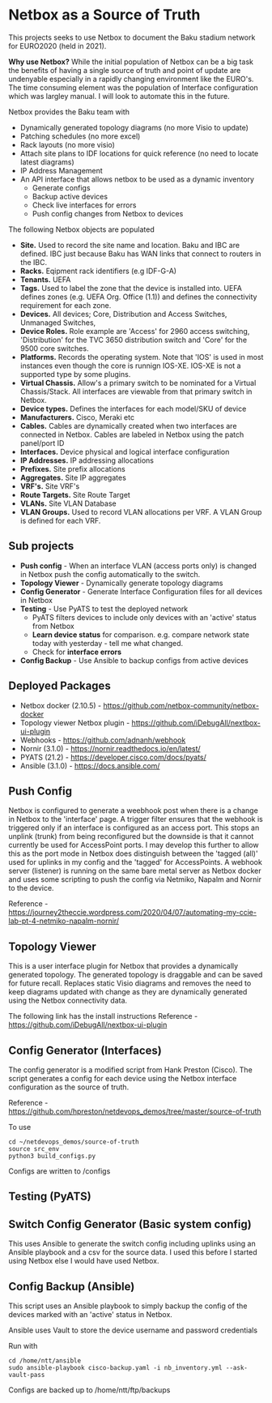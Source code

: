 # Netbox as a Source of Truth
This projects seeks to use Netbox to document the Baku stadium network for EURO2020 (held in 2021).

**Why use Netbox?**
While the initial population of Netbox can be a big task the benefits of having a single source of truth and point of update are undenyable especially in a rapidly changing environment
like the EURO's. The time consuming element was the population of Interface configuration which was largley manual. I will look to automate this in the future.

Netbox provides the Baku team with 
- Dynamically generated topology diagrams (no more Visio to update)
- Patching schedules (no more excel)
- Rack layouts (no more visio)
- Attach site plans to IDF locations for quick reference (no need to locate latest diagrams)
- IP Address Management
- An API interface that allows netbox to be used as a dynamic inventory
  - Generate configs
  - Backup active devices
  - Check live interfaces for errors
  - Push config changes from Netbox to devices

The following Netbox objects are populated
- **Site.** Used to record the site name and location. Baku and IBC are defined. IBC just because Baku has WAN links that connect to routers in the IBC.
- **Racks.** Eqipment rack identifiers (e.g IDF-G-A)
- **Tenants.** UEFA
- **Tags.** Used to label the zone that the device is installed into. UEFA defines zones (e.g. UEFA Org. Office (1.1)) and defines the connectivity requirement for each zone. 
- **Devices.** All devices; Core, Distribution and Access Switches, Unmanaged Switches, 
- **Device Roles.** Role example are 'Access' for 2960 access switching, 'Distribution' for the TVC 3650 distribution switch and 'Core' for the 9500 core switches. 
- **Platforms.** Records the operating system. Note that 'IOS' is used in most instances even though the core is runnign IOS-XE. IOS-XE is not a supported type by some plugins. 
- **Virtual Chassis.** Allow's a primary switch to be nominated for a Virtual Chassis/Stack. All interfaces are viewable from that primary switch in Netbox. 
- **Device types.** Defines the interfaces for each model/SKU of device
- **Manufacturers.** Cisco, Meraki etc
- **Cables.** Cables are dynamically created when two interfaces are connected in Netbox. Cables are labeled in Netbox using the patch panel/port ID
- **Interfaces.** Device physical and logical interface configuration
- **IP Addresses.** IP addressing allocations
- **Prefixes.** Site prefix allocations
- **Aggregates.** Site IP aggregates
- **VRF's.** Site VRF's
- **Route Targets.** Site Route Target
- **VLANs.** Site VLAN Database
- **VLAN Groups.** Used to record VLAN allocations per VRF. A VLAN Group is defined for each VRF.

## Sub projects
- **Push config** - When an interface VLAN (access ports only) is changed in Netbox push the config automatically to the switch.
- **Topology Viewer** - Dynamically generate topology diagrams
- **Config Generator** - Generate Interface Configuration files for all devices in Netbox
- **Testing** - Use PyATS to test the deployed network
    - PyATS filters devices to include only devices with an 'active' status from Netbox
    - **Learn device status** for comparison. e.g. compare network state today with yesterday - tell me what changed.
    - Check for **interface errors**
- **Config Backup** - Use Ansible to backup configs from active devices
    
## Deployed Packages
- Netbox docker (2.10.5) - https://github.com/netbox-community/netbox-docker
- Topology viewer Netbox plugin - https://github.com/iDebugAll/nextbox-ui-plugin
- Webhooks - https://github.com/adnanh/webhook
- Nornir (3.1.0) - https://nornir.readthedocs.io/en/latest/
- PYATS (21.2) - https://developer.cisco.com/docs/pyats/
- Ansible (3.1.0) - https://docs.ansible.com/
 

## Push Config
Netbox is configured to generate a weebhook post when there is a change in Netbox to the 'interface' page. A trigger filter ensures that the webhook is triggered only
if an interface is configured as an access port. This stops an unplink (trunk) from being reconfigured but the downside is that it cannot currently be used for AccessPoint
ports. I may develop this further to allow this as the port mode in Netbox does distinguish between the 'tagged (all)' used for uplinks in my config and the 'tagged' for AccessPoints. 
A webhook server (listener) is running on the same bare metal server as Netbox docker and uses some scripting to push the config via Netmiko, Napalm and Nornir to the device.

Reference - https://journey2theccie.wordpress.com/2020/04/07/automating-my-ccie-lab-pt-4-netmiko-napalm-nornir/

## Topology Viewer
This is a user interface plugin for Netbox that provides a dynamically generated topology. The generated topology is draggable and can be saved for future recall. 
Replaces static Visio diagrams and removes the need to keep diagrams updated with change as they are dynamically generated using the Netbox connectivity data.

The following link has the install instructions
Reference - https://github.com/iDebugAll/nextbox-ui-plugin

## Config Generator (Interfaces)
The config generator is a modified script from Hank Preston (Cisco). The script generates a config for each device using the Netbox interface configuration as the source of truth.

Reference - https://github.com/hpreston/netdevops_demos/tree/master/source-of-truth

To use
```
cd ~/netdevops_demos/source-of-truth
source src_env
python3 build_configs.py
```

Configs are written to /configs

## Testing (PyATS)

## Switch Config Generator (Basic system config)
This uses Ansible to generate the switch config including uplinks using an Ansible playbook and a csv for the source data. I used this before I started using Netbox else I would have used Netbox.


## Config Backup (Ansible)
This script uses an Ansible playbook to simply backup the config of the devices marked with an 'active' status in Netbox.

Ansible uses Vault to store the device username and password credentials

Run with
```
cd /home/ntt/ansible
sudo ansible-playbook cisco-backup.yaml -i nb_inventory.yml --ask-vault-pass
```

Configs are backed up to 
/home/ntt/ftp/backups

